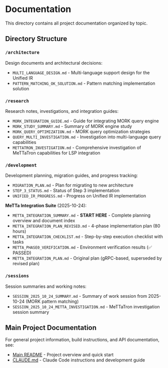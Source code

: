 # Documentation

This directory contains all project documentation organized by topic.

## Directory Structure

### `/architecture`
Design documents and architectural decisions:
- `MULTI_LANGUAGE_DESIGN.md` - Multi-language support design for the Unified IR
- `PATTERN_MATCHING_OK_SOLUTION.md` - Pattern matching implementation solution

### `/research`
Research notes, investigations, and integration guides:
- `MORK_INTEGRATION_GUIDE.md` - Guide for integrating MORK query engine
- `MORK_STUDY_SUMMARY.md` - Summary of MORK engine study
- `MORK_QUERY_OPTIMIZATION.md` - MORK query optimization strategies
- `QUERY_MULTI_INVESTIGATION.md` - Investigation into multi-language query capabilities
- `METTATRON_INVESTIGATION.md` - Comprehensive investigation of MeTTaTron capabilities for LSP integration

### `/development`
Development planning, migration guides, and progress tracking:
- `MIGRATION_PLAN.md` - Plan for migrating to new architecture
- `STEP_3_STATUS.md` - Status of Step 3 implementation
- `UNIFIED_IR_PROGRESS.md` - Progress on Unified IR implementation

**MeTTa Integration Suite** (2025-10-24):
- `METTA_INTEGRATION_SUMMARY.md` - **START HERE** - Complete planning overview and document index
- `METTA_INTEGRATION_PLAN_REVISED.md` - 4-phase implementation plan (80 hours)
- `METTA_INTEGRATION_CHECKLIST.md` - Step-by-step execution checklist with tasks
- `METTA_PHASE0_VERIFICATION.md` - Environment verification results (✅ PASSED)
- `METTA_INTEGRATION_PLAN.md` - Original plan (gRPC-based, superseded by revised plan)

### `/sessions`
Session summaries and working notes:
- `SESSION_2025_10_24_SUMMARY.md` - Summary of work session from 2025-10-24 (MORK pattern matching)
- `SESSION_2025_10_24_METTA_INVESTIGATION.md` - MeTTaTron investigation session summary

## Main Project Documentation

For general project information, build instructions, and API documentation, see:
- [Main README](../README.md) - Project overview and quick start
- [CLAUDE.md](../.claude/CLAUDE.md) - Claude Code instructions and development guide

